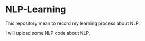 # NLP-Learning

This repository mean to record my learning process about NLP.

I will upload some NLP code about NLP.
